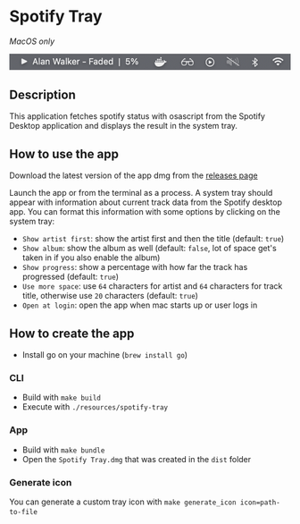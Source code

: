 # Spotify Tray

_MacOS only_

![preview](./preview.png)

## Description

This application fetches spotify status with osascript from the Spotify Desktop application and displays the result in the system tray.

## How to use the app

Download the latest version of the app dmg from the [releases page](https://github.com/aaronhallaert/spotify-tray/releases)

Launch the app or from the terminal as a process. A system tray should appear with information about current track data from the Spotify desktop app. You can format this information with some options by clicking on the system tray:

- `Show artist first`: show the artist first and then the title (default: `true`)
- `Show album`: show the album as well (default: `false`, lot of space get's taken in if you also enable the album) 
- `Show progress`: show a percentage with how far the track has progressed (default: `true`)
- `Use more space`: use `64` characters for artist and `64` characters for track title, otherwise use `20` characters (default: `true`)
- `Open at login`: open the app when mac starts up or user logs in

## How to create the app

- Install go on your machine (`brew install go`)

### CLI

- Build with `make build`
- Execute with `./resources/spotify-tray`

### App

- Build with `make bundle`
- Open the `Spotify Tray.dmg` that was created in the `dist` folder

### Generate icon

You can generate a custom tray icon with `make generate_icon icon=path-to-file`
